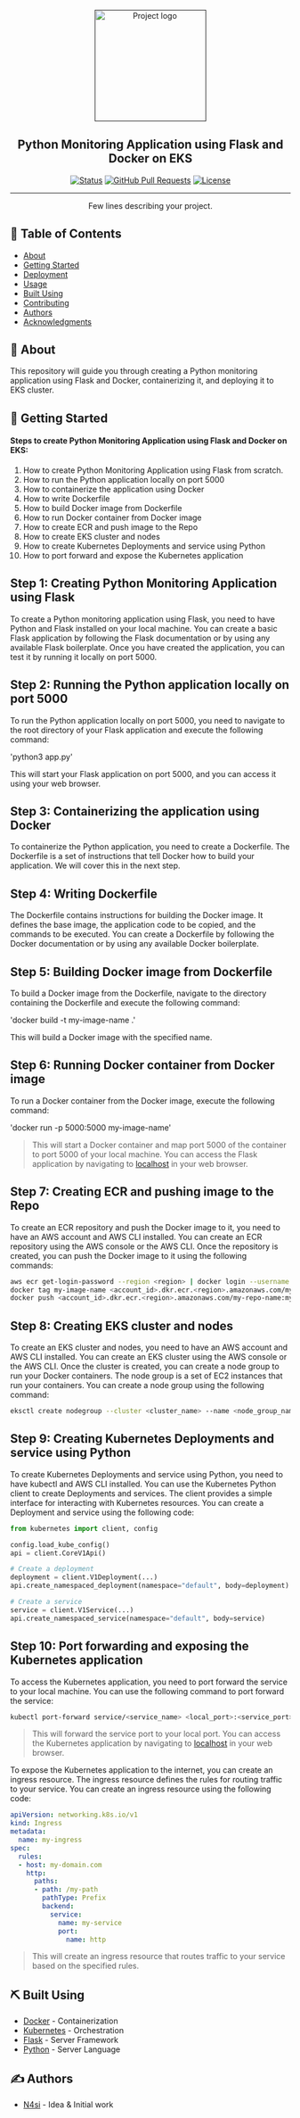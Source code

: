 <p align="center">
  <a href="" rel="noopener">
 <img width=200px height=200px src="#" alt="Project logo"></a>
</p>

<h2 align="center">Python Monitoring Application using Flask and Docker on EKS</h2>

<div align="center">

[![Status](https://img.shields.io/badge/status-active-success.svg)]()
[![GitHub Pull Requests](https://img.shields.io/github/issues-pr/kylelobo/The-Documentation-Compendium.svg)](https://github.com/kylelobo/The-Documentation-Compendium/pulls)
[![License](https://img.shields.io/badge/license-MIT-blue.svg)](/LICENSE)

</div>

---

<p align="center"> Few lines describing your project.
    <br> 
</p>

## 📝 Table of Contents

- [About](#about)
- [Getting Started](#getting_started)
- [Deployment](#deployment)
- [Usage](#usage)
- [Built Using](#built_using)
- [Contributing](../CONTRIBUTING.md)
- [Authors](#authors)
- [Acknowledgments](#acknowledgement)

## 🧐 About <a name = "about"></a>

This repository will guide you through creating a Python monitoring application using Flask and Docker, containerizing it, and deploying it to EKS cluster. 

## 🏁 Getting Started <a name = "getting_started"></a>

#### Steps to create Python Monitoring Application using Flask and Docker on EKS:

<ol>
  <li>How to create Python Monitoring Application using Flask from scratch.</li>
  <li>How to run the Python application locally on port 5000</li>
  <li>How to containerize the application using Docker</li>
  <li>How to write Dockerfile</li>
  <li>How to build Docker image from Dockerfile</li>
  <li>How to run Docker container from Docker image</li>
  <li>How to create ECR and push image to the Repo</li>
  <li>How to create EKS cluster and nodes</li>
  <li>How to create Kubernetes Deployments and service using Python</li>
  <li>How to port forward and expose the Kubernetes application</li>
</ol>


## Step 1: Creating Python Monitoring Application using Flask

To create a Python monitoring application using Flask, you need to have Python and Flask installed on your local machine. You can create a basic Flask application by following the Flask documentation or by using any available Flask boilerplate. Once you have created the application, you can test it by running it locally on port 5000.

## Step 2: Running the Python application locally on port 5000

To run the Python application locally on port 5000, you need to navigate to the root directory of your Flask application and execute the following command:

'python3 app.py'

This will start your Flask application on port 5000, and you can access it using your web browser.

## Step 3: Containerizing the application using Docker

To containerize the Python application, you need to create a Dockerfile. The Dockerfile is a set of instructions that tell Docker how to build your application. We will cover this in the next step.

## Step 4: Writing Dockerfile

The Dockerfile contains instructions for building the Docker image. It defines the base image, the application code to be copied, and the commands to be executed. You can create a Dockerfile by following the Docker documentation or by using any available Docker boilerplate.

## Step 5: Building Docker image from Dockerfile

To build a Docker image from the Dockerfile, navigate to the directory containing the Dockerfile and execute the following command:

'docker build -t my-image-name .'

This will build a Docker image with the specified name.

## Step 6: Running Docker container from Docker image

To run a Docker container from the Docker image, execute the following command:

'docker run -p 5000:5000 my-image-name'

> This will start a Docker container and map port 5000 of the container to port 5000 of  your local machine. You can access the Flask application by navigating to [localhost](http://localhost:5000) in your web browser.

## Step 7: Creating ECR and pushing image to the Repo

To create an ECR repository and push the Docker image to it, you need to have an AWS account and AWS CLI installed. You can create an ECR repository using the AWS console or the AWS CLI. Once the repository is created, you can push the Docker image to it using the following commands:

```bash
aws ecr get-login-password --region <region> | docker login --username AWS --password-stdin <account_id>.dkr.ecr.<region>.amazonaws.com
docker tag my-image-name <account_id>.dkr.ecr.<region>.amazonaws.com/my-repo-name:my-tag
docker push <account_id>.dkr.ecr.<region>.amazonaws.com/my-repo-name:my-tag 
```

## Step 8: Creating EKS cluster and nodes

To create an EKS cluster and nodes, you need to have an AWS account and AWS CLI installed. You can create an EKS cluster using the AWS console or the AWS CLI. Once the cluster is created, you can create a node group to run your Docker containers. The node group is a set of EC2 instances that run your containers. You can create a node group using the following command:

```bash
eksctl create nodegroup --cluster <cluster_name> --name <node_group_name> --instance-types <instance_types> --node-labels "nodegroup=<node_group_name>" --node-ami <node_ami_id> --nodes <number_of_nodes> --asg-access
```

## Step 9: Creating Kubernetes Deployments and service using Python

To create Kubernetes Deployments and service using Python, you need to have kubectl and AWS CLI installed. You can use the Kubernetes Python client to create Deployments and services. The client provides a simple interface for interacting with Kubernetes resources. You can create a Deployment and service using the following code:

```python
from kubernetes import client, config

config.load_kube_config()
api = client.CoreV1Api()

# Create a deployment
deployment = client.V1Deployment(...)
api.create_namespaced_deployment(namespace="default", body=deployment)

# Create a service
service = client.V1Service(...)
api.create_namespaced_service(namespace="default", body=service)

```

## Step 10: Port forwarding and exposing the Kubernetes application

To access the Kubernetes application, you need to port forward the service to your local machine. You can use the following command to port forward the service:

```bash
kubectl port-forward service/<service_name> <local_port>:<service_port>
```

> This will forward the service port to your local port. You can access the Kubernetes application by navigating to [localhost](http://localhost:5000) in your web browser.

To expose the Kubernetes application to the internet, you can create an ingress resource. The ingress resource defines the rules for routing traffic to your service. You can create an ingress resource using the following code:

```yaml
apiVersion: networking.k8s.io/v1
kind: Ingress
metadata:
  name: my-ingress
spec:
  rules:
  - host: my-domain.com
    http:
      paths:
      - path: /my-path
        pathType: Prefix
        backend:
          service:
            name: my-service
            port:
              name: http
```

>This will create an ingress resource that routes traffic to your service based on the specified rules.



## ⛏️ Built Using <a name = "built_using"></a>

- [Docker](https://www.docker.com/) - Containerization
- [Kubernetes](https://kubernetes.io/) - Orchestration
- [Flask](https://flask.palletsprojects.com/en/1.1.x/) - Server Framework
- [Python](https://www.python.org/) - Server Language

## ✍️ Authors <a name = "authors"></a>

- [N4si](https://github.com/N4si) - Idea & Initial work

